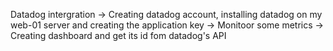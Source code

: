 Datadog intergration
-> Creating datadog account, installing datadog on my web-01 server and creating the application key
-> Monitoor some metrics
-> Creating dashboard and get its id fom datadog's API
